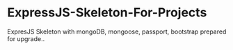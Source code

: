 # ExpressJS-Skeleton-For-Projects
ExpresJS Skeleton with mongoDB, mongoose, passport, bootstrap prepared for upgrade..
